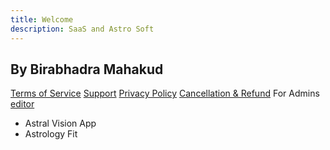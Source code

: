 ```yaml
---
title: Welcome
description: SaaS and Astro Soft
---
```


## By Birabhadra Mahakud


[Terms of Service](terms-of-service.md) [Support](support.md) [Privacy Policy](privacy-policy.md) [Cancellation & Refund](cancellation.md)
For Admins [editor](https://github.com/mbirabhadra/mbirabhadra.github.io/edit/master/index.md)

- Astral Vision App
- Astrology Fit
